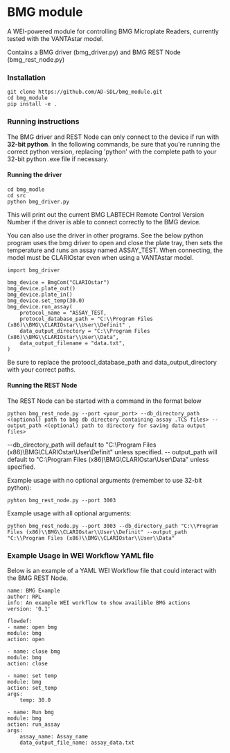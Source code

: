 # BMG module 

A WEI-powered module for controlling BMG Microplate Readers, currently tested with the VANTAstar model.

Contains a BMG driver (bmg_driver.py) and BMG REST Node (bmg_rest_node.py) 

### Installation

    git clone https://github.com/AD-SDL/bmg_module.git
    cd bmg_module 
    pip install -e .

### Running instructions

The BMG driver and REST Node can only connect to the device if run with **32-bit python**. In the following commands, be sure that you're running the correct python version, replacing 'python' with the complete path to your 32-bit python .exe file if necessary. 

#### Running the driver

    cd bmg_modle
    cd src
    python bmg_driver.py

This will print out the current BMG LABTECH Remote Control Version Number if the driver is able to connect correctly to the BMG device.

You can also use the driver in other programs. See the below python program uses the bmg driver to open and close the plate tray, then sets the temperature and runs an assay named ASSAY_TEST. When connecting, the model must be CLARIOstar even when using a VANTAstar model.

    import bmg_driver

    bmg_device = BmgCom("CLARIOstar")
    bmg_device.plate_out()
    bmg_device.plate_in()
    bmg_device.set_temp(30.0)
    bmg_device.run_assay(
        protocol_name = "ASSAY_TEST,
        protocol_database_path = "C:\\Program Files (x86)\\BMG\\CLARIOstar\\User\\Definit" ,
        data_output_directory = "C:\\Program Files (x86)\\BMG\\CLARIOstar\\User\\Data",
        data_output_filename = "data.txt",
    )

Be sure to replace the protoocl_database_path and data_output_directory with your correct paths. 


#### Running the REST Node

The REST Node can be started with a command in the format below

    python bmg_rest_node.py --port <your_port> --db_directory_path <(optional) path to bmg db directory containing assay .TCS files> --output_path <(optional) path to directory for saving data output files>


--db_directory_path will default to "C:\\Program Files (x86)\\BMG\\CLARIOstar\\User\\Definit" unless specified.
-- output_path will default to "C:\\Program Files (x86)\\BMG\\CLARIOstar\\User\\Data" unless specified.

Example usage with no optional arguments (remember to use 32-bit python): 


    pyhton bmg_rest_node.py --port 3003


Example usage with all optional arguments: 


    python bmg_rest_node.py --port 3003 --db_directory_path "C:\\Program Files (x86)\\BMG\\CLARIOstar\\User\\Definit" --output_path "C:\\Program Files (x86)\\BMG\\CLARIOstar\\User\\Data"


### Example Usage in WEI Workflow YAML file

Below is an example of a YAML WEI Workflow file that could interact with the BMG REST Node. 

    name: BMG Example
    author: RPL 
    info: An example WEI workflow to show availible BMG actions
    version: '0.1'

    flowdef:
    - name: open bmg
    module: bmg
    action: open

    - name: close bmg
    module: bmg
    action: close

    - name: set temp
    module: bmg
    action: set_temp
    args:
        temp: 30.0

    - name: Run bmg
    module: bmg
    action: run_assay
    args: 
        assay_name: Assay_name
        data_output_file_name: assay_data.txt













